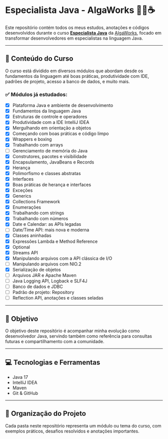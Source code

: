 # Especialista Java - AlgaWorks 👨‍💻☕

Este repositório contém todos os meus estudos, anotações e códigos desenvolvidos durante o curso **[Especialista Java](https://www.algaworks.com/curso/especialista-java/)** da [AlgaWorks](https://www.algaworks.com/), focado em transformar desenvolvedores em especialistas na linguagem Java.

---

## 🚀 Conteúdo do Curso

O curso está dividido em diversos módulos que abordam desde os fundamentos da linguagem até boas práticas, produtividade com IDE, padrões de projeto, acesso a banco de dados, e muito mais.

### ✅ Módulos já estudados:
- [x] Plataforma Java e ambiente de desenvolvimento
- [x] Fundamentos da linguagem Java
- [x] Estruturas de controle e operadores
- [x] Produtividade com a IDE IntelliJ IDEA
- [x] Mergulhando em orientação a objetos
- [x] Começando com boas práticas e código limpo
- [x] Wrappers e boxing
- [x] Trabalhando com arrays
- [ ] Gerenciamento de memória do Java
- [x] Construtores, pacotes e visibilidade
- [x] Encapsulamento, JavaBeans e Records
- [x] Herança
- [x] Polimorfismo e classes abstratas
- [x] Interfaces
- [x] Boas práticas de herança e interfaces
- [x] Exceções
- [x] Generics
- [x] Collections Framework
- [x] Enumerações
- [x] Trabalhando com strings
- [x] Trabalhando com números
- [x] Date e Calendar: as APIs legadas
- [ ] Date/Time API: mais nova e moderna
- [x] Classes aninhadas
- [x] Expressões Lambda e Method Reference
- [x] Optional
- [x] Streams API
- [x] Manipulando arquivos com a API clássica de I/O
- [ ] Manipulando arquivos com NIO.2
- [x] Serialização de objetos
- [ ] Arquivos JAR e Apache Maven
- [ ] Java Logging API, Logback e SLF4J
- [ ] Banco de dados e JDBC
- [ ] Padrão de projeto: Repository
- [ ] Reflection API, anotações e classes seladas

---

## 🧠 Objetivo

O objetivo deste repositório é acompanhar minha evolução como desenvolvedor Java, servindo também como referência para consultas futuras e compartilhamento com a comunidade.

---

## 💻 Tecnologias e Ferramentas

- Java 17
- IntelliJ IDEA
- Maven
- Git & GitHub

---

## 📁 Organização do Projeto

Cada pasta neste repositório representa um módulo ou tema do curso, com exemplos práticos, desafios resolvidos e anotações importantes.

